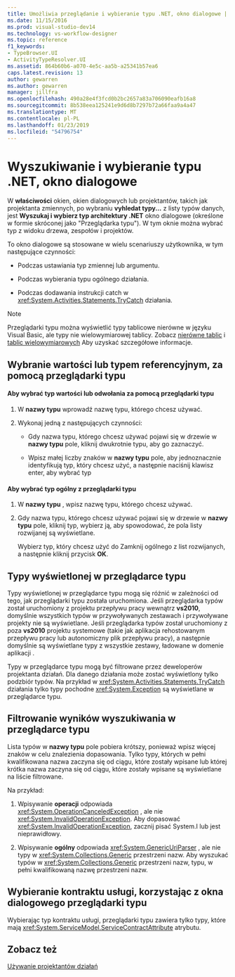 ```yaml
---
title: Umożliwia przeglądanie i wybieranie typu .NET, okno dialogowe | Dokumentacja firmy Microsoft
ms.date: 11/15/2016
ms.prod: visual-studio-dev14
ms.technology: vs-workflow-designer
ms.topic: reference
f1_keywords:
- TypeBrowser.UI
- ActivityTypeResolver.UI
ms.assetid: 864b60b6-a070-4e5c-aa5b-a25341b57ea6
caps.latest.revision: 13
author: gewarren
ms.author: gewarren
manager: jillfra
ms.openlocfilehash: 490a28e4f3fcd0b2bc2657a83a706090eafb16a8
ms.sourcegitcommit: 8b538eea125241e9d6d8b7297b72a66faa9a4a47
ms.translationtype: MT
ms.contentlocale: pl-PL
ms.lasthandoff: 01/23/2019
ms.locfileid: "54796754"
---
```

# <a name="browse-and-select-a-net-type-dialog-box"></a>Wyszukiwanie i wybieranie typu .NET, okno dialogowe
W **właściwości** okien, okien dialogowych lub projektantów, takich jak projektanta zmiennych, po wybraniu **vyhledat typy...** z listy typów danych, jest **Wyszukaj i wybierz typ architektury .NET** okno dialogowe (określone w formie skróconej jako "Przeglądarka typu"). W tym oknie można wybrać typ z widoku drzewa, zespołów i projektów.  
  
 To okno dialogowe są stosowane w wielu scenariuszy użytkownika, w tym następujące czynności:  
  
-   Podczas ustawiania typ zmiennej lub argumentu.  
  
-   Podczas wybierania typu ogólnego działania.  
  
-   Podczas dodawania instrukcji catch w <xref:System.Activities.Statements.TryCatch> działania.  
  
> [!NOTE]
>  Przeglądarki typu można wyświetlić typy tablicowe nierówne w języku Visual Basic, ale typy nie wielowymiarowej tablicy. Zobacz [nierówne tablic](http://go.microsoft.com/fwlink/?LinkId=195226) i [tablic wielowymiarowych](http://go.microsoft.com/fwlink/?LinkId=195227) Aby uzyskać szczegółowe informacje.  
  
## <a name="selecting-a-value-or-reference-type-from-the-type-browser"></a>Wybranie wartości lub typem referencyjnym, za pomocą przeglądarki typu  
  
#### <a name="to-select-a-value-or-reference-type-from-the-type-browser"></a>Aby wybrać typ wartości lub odwołania za pomocą przeglądarki typu  
  
1.  W **nazwy typu** wprowadź nazwę typu, którego chcesz używać.  
  
2.  Wykonaj jedną z następujących czynności:  
  
    -   Gdy nazwa typu, którego chcesz używać pojawi się w drzewie w **nazwy typu** pole, kliknij dwukrotnie typu, aby go zaznaczyć.  
  
    -   Wpisz małej liczby znaków w **nazwy typu** pole, aby jednoznacznie identyfikują typ, który chcesz użyć, a następnie naciśnij klawisz enter, aby wybrać typ  
  
#### <a name="to-select-a-generic-type-from-the-type-browser"></a>Aby wybrać typ ogólny z przeglądarki typu  
  
1.  W **nazwy typu** , wpisz nazwę typu, którego chcesz używać.  
  
2.  Gdy nazwa typu, którego chcesz używać pojawi się w drzewie w **nazwy typu** pole, kliknij typ, wybierz ją, aby spowodować, że pola listy rozwijanej są wyświetlane.  
  
     Wybierz typ, który chcesz użyć do Zamknij ogólnego z list rozwijanych, a następnie kliknij przycisk **OK**.  
  
## <a name="types-displayed-in-the-type-browser"></a>Typy wyświetlonej w przeglądarce typu  
 Typy wyświetlonej w przeglądarce typu mogą się różnić w zależności od tego, jak przeglądarki typu została uruchomiona. Jeśli przeglądarka typów został uruchomiony z projektu przepływu pracy wewnątrz **vs2010**, domyślnie wszystkich typów w przywoływanych zestawach i przywoływane projekty nie są wyświetlane. Jeśli przeglądarka typów został uruchomiony z poza **vs2010** projektu systemowe (takie jak aplikacja rehostowanym przepływu pracy lub autonomiczny plik przepływu pracy), a następnie domyślnie są wyświetlane typy z wszystkie zestawy, ładowane w domenie aplikacji .  
  
 Typy w przeglądarce typu mogą być filtrowane przez deweloperów projektanta działań. Dla danego działania może zostać wyświetlony tylko podzbiór typów. Na przykład w <xref:System.Activities.Statements.TryCatch> działania tylko typy pochodne <xref:System.Exception> są wyświetlane w przeglądarce typu.  
  
## <a name="filtering-search-results-in-the-type-browser"></a>Filtrowanie wyników wyszukiwania w przeglądarce typu  
 Lista typów w **nazwy typu** pole pobiera krótszy, ponieważ wpisz więcej znaków w celu znalezienia dopasowania. Tylko typy, których w pełni kwalifikowana nazwa zaczyna się od ciągu, które zostały wpisane lub której krótka nazwa zaczyna się od ciągu, które zostały wpisane są wyświetlane na liście filtrowane.  
  
 Na przykład:  
  
1.  Wpisywanie **operacji** odpowiada <xref:System.OperationCanceledException> , ale nie <xref:System.InvalidOperationException>. Aby dopasować <xref:System.InvalidOperationException>, zacznij pisać System.I lub jest nieprawidłowy.  
  
2.  Wpisywanie **ogólny** odpowiada <xref:System.GenericUriParser> , ale nie typy w <xref:System.Collections.Generic> przestrzeni nazw. Aby wyszukać typów w <xref:System.Collections.Generic> przestrzeni nazw, typu, w pełni kwalifikowaną nazwę przestrzeni nazw.  
  
## <a name="selecting-a-service-contract-using-the-type-browser-dialog"></a>Wybieranie kontraktu usługi, korzystając z okna dialogowego przeglądarki typu  
 Wybierając typ kontraktu usługi, przeglądarki typu zawiera tylko typy, które mają <xref:System.ServiceModel.ServiceContractAttribute> atrybutu.  
  
## <a name="see-also"></a>Zobacz też  
 [Używanie projektantów działań](../workflow-designer/using-the-activity-designers.md)